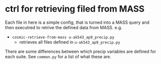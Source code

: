 # ctrl for retrieving filed from MASS

Each file in here is a simple config, that is turned into a MASS query and then executred to retrive the defined data from MASS. e.g.

* `cosmic-retrieve-from-mass u-ak543_ap9_precip.py`
    * retrieves all files defined in `u-ak543_ap9_precip.py`

There are some differences between which precip variables are defined for each suite. See `common.py` for a list of what these are.

